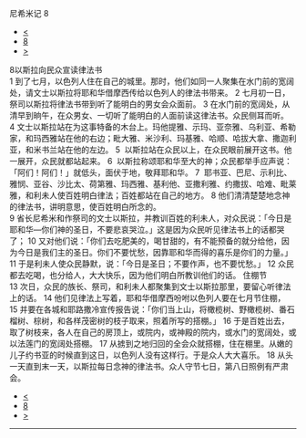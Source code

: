 ﻿





 尼希米记 8




* [<](bible/NEH07.md)
* [8](bible/NEH.md)
* [>](bible/NEH09.md)



 
8以斯拉向民众宣读律法书  
1 到了七月，以色列人住在自己的城里。那时，他们如同一人聚集在水门前的宽阔处，请文士以斯拉将耶和华借摩西传给以色列人的律法书带来。 
2 七月初一日，祭司以斯拉将律法书带到听了能明白的男女会众面前。 
3 在水门前的宽阔处，从清早到晌午，在众男女、一切听了能明白的人面前读这律法书。众民侧耳而听。 
4 文士以斯拉站在为这事特备的木台上。玛他提雅、示玛、亚奈雅、乌利亚、希勒家，和玛西雅站在他的右边；毗大雅、米沙利、玛基雅、哈顺、哈拔大拿、撒迦利亚，和米书兰站在他的左边。 
5  以斯拉站在众民以上，在众民眼前展开这书。他一展开，众民就都站起来。 
6  以斯拉称颂耶和华至大的神；众民都举手应声说：「阿们！阿们！」就低头，面伏于地，敬拜耶和华。 
7  耶书亚、巴尼、示利比、雅悯、亚谷、沙比太、荷第雅、玛西雅、基利他、亚撒利雅、约撒拔、哈难、毗莱雅，和利未人使百姓明白律法；百姓都站在自己的地方。 
8 他们清清楚楚地念神的律法书，讲明意思，使百姓明白所念的。  
9 省长尼希米和作祭司的文士以斯拉，并教训百姓的利未人，对众民说：「今日是耶和华—你们神的圣日，不要悲哀哭泣。」这是因为众民听见律法书上的话都哭了； 
10 又对他们说：「你们去吃肥美的，喝甘甜的，有不能预备的就分给他，因为今日是我们主的圣日。你们不要忧愁，因靠耶和华而得的喜乐是你们的力量。」 
11 于是利未人使众民静默，说：「今日是圣日；不要作声，也不要忧愁。」 
12 众民都去吃喝，也分给人，大大快乐，因为他们明白所教训他们的话。 住棚节  
13 次日，众民的族长、祭司，和利未人都聚集到文士以斯拉那里，要留心听律法上的话。 
14 他们见律法上写着，耶和华借摩西吩咐以色列人要在七月节住棚， 
15 并要在各城和耶路撒冷宣传报告说：「你们当上山，将橄榄树、野橄榄树、番石榴树、棕树，和各样茂密树的枝子取来，照着所写的搭棚。」 
16 于是百姓出去，取了树枝来，各人在自己的房顶上，或院内，或神殿的院内，或水门的宽阔处，或以法莲门的宽阔处搭棚。 
17 从掳到之地归回的全会众就搭棚，住在棚里。从嫩的儿子约书亚的时候直到这日，以色列人没有这样行。于是众人大大喜乐。 
18 从头一天直到末一天，以斯拉每日念神的律法书。众人守节七日，第八日照例有严肃会。 
* [<](bible/NEH07.md)
* [8](bible/NEH.md)
* [>](bible/NEH09.md)





---









